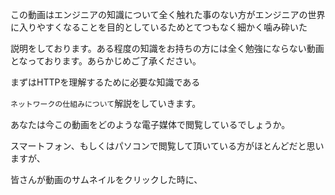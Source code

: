 
この動画はエンジニアの知識について全く触れた事のない方がエンジニアの世界に入りやすくなることを目的としているためとてつもなく細かく噛み砕いた

説明をしております。ある程度の知識をお持ちの方には全く勉強にならない動画となっております。あらかじめご了承ください。

まずはHTTPを理解するために必要な知識である

`ネットワークの仕組みについて`解説をしていきます。

あなたは今この動画をどのような電子媒体で閲覧しているでしょうか。

スマートフォン、もしくはパソコンで閲覧して頂いている方がほとんどだと思いますが、

皆さんが動画のサムネイルをクリックした時に、

